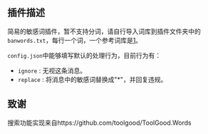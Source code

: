 ## 插件描述
简易的敏感词插件，暂不支持分词，请自行导入词库到插件文件夹中的`banwords.txt`，每行一个词，一个参考词库是[1](https://github.com/cjh0613/tencent-sensitive-words/blob/main/sensitive_words_lines.txt)。

`config.json`中能够填写默认的处理行为，目前行为有：
- `ignore` : 无视这条消息。
- `replace` : 将消息中的敏感词替换成"*"，并回复违规。

## 致谢
搜索功能实现来自https://github.com/toolgood/ToolGood.Words